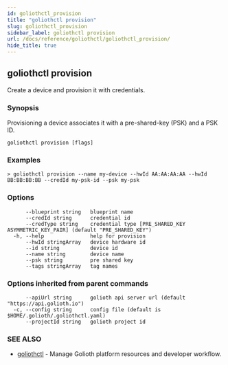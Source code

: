 ```yaml
---
id: goliothctl_provision
title: "goliothctl provision"
slug: goliothctl_provision
sidebar_label: goliothctl provision
url: /docs/reference/goliothctl/goliothctl_provision/
hide_title: true
---
```

## goliothctl provision

Create a device and provision it with credentials.

### Synopsis

Provisioning a device associates it with a pre-shared-key (PSK) and a PSK ID.

```
goliothctl provision [flags]
```

### Examples

```
> goliothctl provision --name my-device --hwId AA:AA:AA:AA --hwId BB:BB:BB:BB --credId my-psk-id --psk my-psk
```

### Options

```
      --blueprint string   blueprint name
      --credId string      credential id
      --credType string    credential type [PRE_SHARED_KEY ASYMMETRIC_KEY_PAIR] (default "PRE_SHARED_KEY")
  -h, --help               help for provision
      --hwId stringArray   device hardware id
      --id string          device id
      --name string        device name
      --psk string         pre shared key
      --tags stringArray   tag names
```

### Options inherited from parent commands

```
      --apiUrl string      golioth api server url (default "https://api.golioth.io")
  -c, --config string      config file (default is $HOME/.golioth/.goliothctl.yaml)
      --projectId string   golioth project id
```

### SEE ALSO

* [goliothctl](/docs/reference/goliothctl/goliothctl/)	 - Manage Golioth platform resources and developer workflow.

